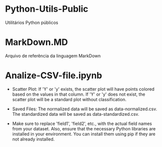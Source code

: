 # Python-Utils-Public
Utilitários Python públicos

# MarkDown.MD
Arquivo de referência da linguagem MarkDown

# Analize-CSV-file.ipynb
* Scatter Plot:
If 'Y' or 'y' exists, the scatter plot will have points colored based on the values in that column.
If 'Y' or 'y' does not exist, the scatter plot will be a standard plot without classification.

* Saved Files:
The normalized data will be saved as data-normalized.csv.
The standardized data will be saved as data-standardized.csv.

* Make sure to replace 'field1', 'field2', etc., with the actual field names from your dataset. Also, ensure that the necessary Python libraries are installed in your environment. You can install them using pip if they are not already installed.
